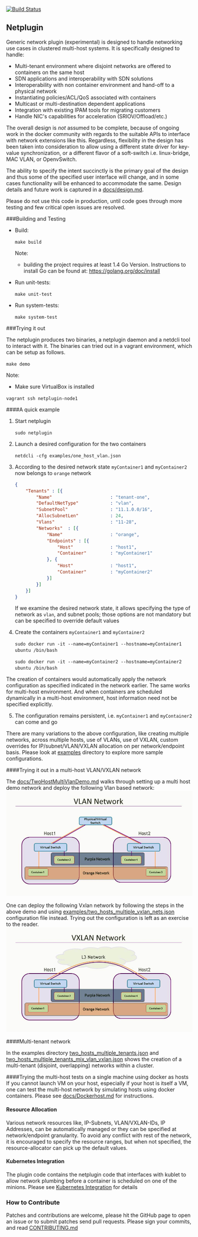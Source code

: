 [![Build Status](http://1f53f76f.ngrok.com/job/NetpluginPushSanity/badge/icon)](http://1f53f76f.ngrok.com/job/NetpluginPushSanity/)

## Netplugin

Generic network plugin (experimental) is designed to handle networking use cases in clustered multi-host systems. It is specifically designed to handle:

- Multi-tenant environment where disjoint networks are offered to containers on the same host
- SDN applications and interoperability with SDN solutions
- Interoperability with non container environment and hand-off to a physical network
- Instantiating policies/ACL/QoS associated with containers
- Multicast or multi-destination dependent applications
- Integration with existing IPAM tools for migrating customers
- Handle NIC's capabilities for acceleration (SRIOV/Offload/etc.)

The overall design is _not_ assumed to be complete, because of ongoing work in the docker community with regards to the suitable APIs to interface with network extensions like this. Regardless, flexibility in the design has been taken into consideration to allow using a different state driver for key-value synchronization, or a different flavor of a soft-switch i.e. linux-bridge, MAC VLAN, or OpenvSwitch.

The ability to specify the intent succinctly is the primary goal of the design and thus some of the specified user interface will change, and in some cases functionality will be enhanced to accommodate the same. Design details and future work is captured in a [docs/design.md](https://github.com/contiv/netplugin/blob/master/docs/Design.md).

Please do not use this code in production, until code goes through more testing and few critical open issues are resolved.

###Building and Testing

- Build:

  `make build`

   Note:
   - building the project requires at least 1.4 Go Version. Instructions to install Go can be found at: https://golang.org/doc/install

- Run unit-tests:

  `make unit-test`

- Run system-tests:

  `make system-test`

###Trying it out 

The netplugin produces two binaries, a netplugin daemon and a netdcli tool to interact with it. The binaries can tried out in a vagrant environment, which can be setup as follows.

`make demo`

Note:
- Make sure VirtualBox is installed

`vagrant ssh netplugin-node1`

####A quick example

1. Start netplugin

    `sudo netplugin`

2. Launch a desired configuration for the two containers

    `netdcli -cfg examples/one_host_vlan.json`

3. According to the desired network state `myContainer1` and `myContainer2` now belongs to `orange` network

    ```json
    {
        "Tenants" : [{
            "Name"                      : "tenant-one",
            "DefaultNetType"            : "vlan",
            "SubnetPool"                : "11.1.0.0/16",
            "AllocSubnetLen"            : 24,
            "Vlans"                     : "11-28",
            "Networks"  : [{
                "Name"                  : "orange",
                "Endpoints" : [{
                    "Host"              : "host1",
                    "Container"         : "myContainer1"
                }, {
                    "Host"              : "host1",
                    "Container"         : "myContainer2"
                }]
            }]
        }]
    }
    ```

    If we examine the desired network state, it allows specifying the type of network as `vlan`, and subnet pools; those options are not mandatory but can be specified to override default values

4. Create the containers `myContainer1` and `myContainer2`

    `sudo docker run -it --name=myContainer1 --hostname=myContainer1 ubuntu /bin/bash`

    `sudo docker run -it --name=myContainer2 --hostname=myContainer2 ubuntu /bin/bash`

The creation of containers would automatically apply the network configuration as specified indicated in the network earlier. The same works for multi-host environment. And when containers are scheduled dynamically in a multi-host environment, host information need not be specified explicitly.

5. The configuration remains persistent, i.e. `myContainer1` and `myContainer2` can come and go

There are many variations to the above configuration, like creating multiple 
networks, across multiple hosts, use of VLANs, use of VXLAN, custom overrides
for IP/subnet/VLAN/VXLAN allocation on per network/endpoint basis. Please look
at [examples](examples/) directory to explore more sample configurations.

####Trying it out in a multi-host VLAN/VXLAN network

The [docs/TwoHostMultiVlanDemo.md](docs/TwoHostMultiVlanDemo.md) walks through setting up a multi host demo network and deploy the following Vlan based network:
![VlanNetwork](./docs/VlanNetwork.jpg)

One can deploy the following Vxlan network by following the steps in the above demo and using [examples/two_hosts_multiple_vxlan_nets.json](examples/two_hosts_multiple_vxlan_nets.json) configuration file instead. Trying out the configuration is left as an exercise to the reader.
![VxlanNetwork](./docs/VxlanNetwork.jpg)

####Multi-tenant network

In the examples directory [two_hosts_multiple_tenants.json](examples/two_hosts_multiple_tenants.json) and 
[two_hosts_multiple_tenants_mix_vlan_vxlan.json](examples/two_hosts_multiple_tenants_mix_vlan_vxlan.json) shows the creation of a multi-tenant
(disjoint, overlapping) networks within a cluster.

####Trying the multi-host tests on a single machine using docker as hosts
If you cannot launch VM on your host, especially if your host is itself a VM, one can test the multi-host network by simulating hosts using docker containers. Please see [docs/Dockerhost.md](docs/Dockerhost.md) for instructions. 

#### Resource Allocation
Various network resources like, IP-Subnets, VLAN/VXLAN-IDs, IP Addresses, can be automatically managed or they can be specified at network/endpoint granularity. To avoid any conflict with rest of the network, it is encouraged to specify the resource ranges, but when not specified, the resource-allocator can pick up the default values.

#### Kubernetes Integration
The plugin code contains the netplugin code that interfaces with kublet to allow network plumbing before a container is scheduled on one of the minions. Please see [Kubernetes Integration](docs/kubernetes.md) for details

### How to Contribute
Patches and contributions are welcome, please hit the GitHub page to open an issue or to submit patches send pull requests. Please sign your commits, and read [CONTRIBUTING.md](docs/CONTRIBUTING.md)

